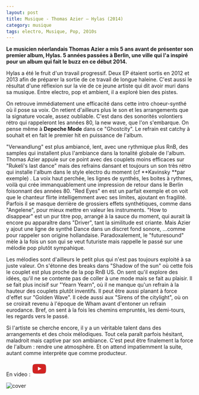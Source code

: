 ```yaml
---
layout: post
title: Musique - Thomas Azier – Hylas (2014)
category: musique
tags: electro, Musique, Pop, 2010s
---
```

**Le musicien néerlandais Thomas Azier a mis 5 ans avant de présenter son premier album, Hylas. 5 années passées à Berlin, une ville qui l'a inspiré pour un album qui fait le buzz en ce début 2014.**

Hylas a été le fruit d'un travail progressif. Deux EP étaient sortis en 2012 et 2013 afin de préparer la sortie de ce travail de longue haleine. C'est aussi le résultat d'une réflexion sur la vie de ce jeune artiste qui dit avoir muri dans sa musique. Entre electro, pop et ambient, il a exploré bien des pistes.

On retrouve immédiatement une efficacité dans cette intro choeur-synthé où il pose sa voix. On retient d'ailleurs plus le son et les arrangements que la signature vocale, assez oubliable. C'est dans des sonorités volontiers rétro qui rappeleront les années 80, la new wave, que l'on s'embarque. On pense même à **Depeche Mode** dans ce "Ghostcity". Le refrain est catchy à souhait et en fait le premier hit en puissance de l'album.

"Verwandlung" est plus ambiancé, lent, avec une rythmique plus RnB, des samples qui installent plus l'ambiance dans la tonalité globale de l'album. Thomas Azier appuie sur ce point avec des couplets moins efficaces sur "Rukeli's last dance" mais des refrains dansant et toujours un son très rétro qui installe l'album dans le style electro du moment (cf **Kavinsky **par exemple) . La voix haut perchée, les lignes de synthés, les boites à rythmes, voilà qui crée immanquablement une impression de retour dans le Berlin foisonnant des années 80. "Red Eyes" en est un parfait exemple et on voit que le chanteur flirte intelligemment avec ses limites, ajoutant en fragilité. Parfois il se masque derrière de grossiers effets synthétiques, comme dans "Angelene", pour mieux mettre en valeur les instruments. "How to disappear" est un pur titre pop, arrangé à la sauce du moment, qui aurait là encore pu apparaître dans "Driver", tant la similitude est criante. Mais Azier y ajout une ligne de synthé Dance dans un discret fond sonore, ...comme pour rappeler son origine hollandaise. Paradoxalement, le "futuresound" mèle à la fois un son qui se veut futuriste mais rappelle le passé sur une mélodie pop plutôt sympahique.

Les mélodies sont d'ailleurs le petit plus qui n'est pas toujours exploité à sa juste valeur. On s'étonne des breaks dans "Shadow of the sun" où cette fois le couplet est plus proche de la pop RnB US. On sent qu'il explore des idées, qu'il ne se contente pas de coller à une mode mais se fait au plaisir. Il se fait plus incisif sur "Yearn Yearn", où il ne manque qu'un refrain à la hauteur des couplets plutôt inventifs. Il peut être aussi planant à force d'effet sur "Golden Wave". Il cède aussi aux "Sirens of the citylight", où on se croirait revenu à l'époque de Wham avant d'entoner un refrain eurodance. Bref, on sent à la fois les chemins empruntés, les demi-tours, les regards vers le passé.

Si l'artiste se cherche encore, il y a un véritable talent dans des arrangements et des choix mélodiques. Tout cela paraît parfois hésitant, maladroit mais captive par son ambiance. C'est peut être finalement la force de l'album : rendre une atmosphère. Et on attend impatiemment la suite, autant comme interprète que comme producteur.

En video : [![video](/images/youtube.png)](http://www.youtube.com/watch?v=BdQhoYczwdQ)

![cover](https://filedn.eu/llqi9IBxlYouGRXYG2xlROb/img/2014/thomasazier.jpg)
